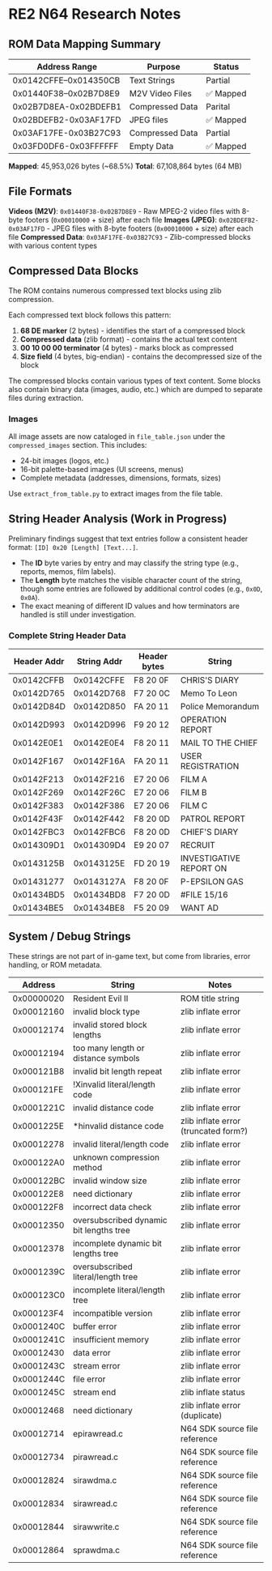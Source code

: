 # RE2 N64 Research Notes

## ROM Data Mapping Summary

| Address Range         | Purpose                      | Status   |
| --------------------- | ---------------------------- | -------- |
| 0x0142CFFE–0x014350CB | Text Strings                 | Partial |
| 0x01440F38–0x02B7D8E9 | M2V Video Files              | ✅ Mapped |
| 0x02B7D8EA-0x02BDEFB1 | Compressed Data              | Parital |
| 0x02BDEFB2-0x03AF17FD | JPEG files                   | ✅ Mapped |
| 0x03AF17FE-0x03B27C93 | Compressed Data              | Partial |
| 0x03FD0DF6-0x03FFFFFF | Empty Data                   | ✅ Mapped |

**Mapped**: 45,953,026 bytes (~68.5%)
**Total**: 67,108,864 bytes (64 MB)

## File Formats

**Videos (M2V)**: `0x01440F38-0x02B7D8E9` - Raw MPEG-2 video files with 8-byte footers (`0x00010000` + size) after each file
**Images (JPEG)**: `0x02BDEFB2-0x03AF17FD` - JPEG files with 8-byte footers (`0x00010000` + size) after each file
**Compressed Data**: `0x03AF17FE-0x03B27C93` - Zlib-compressed blocks with various content types

## Compressed Data Blocks

The ROM contains numerous compressed text blocks using zlib compression. 

Each compressed text block follows this pattern:

1. **68 DE marker** (2 bytes) - identifies the start of a compressed block
2. **Compressed data** (zlib format) - contains the actual text content
3. **00 10 00 00 terminator** (4 bytes) - marks block as compressed
4. **Size field** (4 bytes, big-endian) - contains the decompressed size of the block

The compressed blocks contain various types of text content. Some blocks also contain binary data (images, audio, etc.) which are dumped to separate files during extraction.

### Images

All image assets are now cataloged in `file_table.json` under the `compressed_images` section. This includes:
- 24-bit images (logos, etc.)
- 16-bit palette-based images (UI screens, menus)
- Complete metadata (addresses, dimensions, formats, sizes)

Use `extract_from_table.py` to extract images from the file table.

## String Header Analysis (Work in Progress)

Preliminary findings suggest that text entries follow a consistent header format:
`[ID] 0x20 [Length] [Text...]`.

- The **ID** byte varies by entry and may classify the string type (e.g., reports, memos, film labels).
- The **Length** byte matches the visible character count of the string, though some entries are followed by additional control codes (e.g., `0x0D`, `0x0A`).
- The exact meaning of different ID values and how terminators are handled is still under investigation.

### Complete String Header Data

| Header Addr | String Addr | Header bytes | String                  |
| ----------- | ----------- | ------------ | ----------------------- |
| 0x0142CFFB  | 0x0142CFFE  | F8 20 0F     | CHRIS'S DIARY           |
| 0x0142D765  | 0x0142D768  | F7 20 0C     | Memo To Leon            |
| 0x0142D84D  | 0x0142D850  | FA 20 11     | Police Memorandum       |
| 0x0142D993  | 0x0142D996  | F9 20 12     | OPERATION REPORT        |
| 0x0142E0E1  | 0x0142E0E4  | F8 20 11     | MAIL TO THE CHIEF       |
| 0x0142F167  | 0x0142F16A  | FA 20 11     | USER REGISTRATION       |
| 0x0142F213  | 0x0142F216  | E7 20 06     | FILM A                  |
| 0x0142F269  | 0x0142F26C  | E7 20 06     | FILM B                  |
| 0x0142F383  | 0x0142F386  | E7 20 06     | FILM C                  |
| 0x0142F43F  | 0x0142F442  | F8 20 0D     | PATROL REPORT           |
| 0x0142FBC3  | 0x0142FBC6  | F8 20 0D     | CHIEF'S DIARY           |
| 0x014309D1  | 0x014309D4  | E9 20 07     | RECRUIT                 |
| 0x0143125B  | 0x0143125E  | FD 20 19     | INVESTIGATIVE REPORT ON |
| 0x01431277  | 0x0143127A  | F8 20 0F     | P-EPSILON GAS           |
| 0x01434BD5  | 0x01434BD8  | F7 20 0D     | #FILE 15/16             |
| 0x01434BE5  | 0x01434BE8  | F5 20 09     | WANT AD                 |


## System / Debug Strings

These strings are not part of in-game text, but come from libraries, error handling, or ROM metadata.

| Address    | String                                   | Notes                                |
| ---------- | ---------------------------------------- | ------------------------------------ |
| 0x00000020 | Resident Evil II                         | ROM title string                     |
| 0x00012160 | invalid block type                       | zlib inflate error                   |
| 0x00012174 | invalid stored block lengths             | zlib inflate error                   |
| 0x00012194 | too many length or distance symbols      | zlib inflate error                   |
| 0x000121B8 | invalid bit length repeat                | zlib inflate error                   |
| 0x000121FE | !Xinvalid literal/length code            | zlib inflate error                   |
| 0x0001221C | invalid distance code                    | zlib inflate error                   |
| 0x0001225E | *hinvalid distance code                  | zlib inflate error (truncated form?) |
| 0x00012278 | invalid literal/length code              | zlib inflate error                   |
| 0x000122A0 | unknown compression method               | zlib inflate error                   |
| 0x000122BC | invalid window size                      | zlib inflate error                   |
| 0x000122E8 | need dictionary                          | zlib inflate error                   |
| 0x000122F8 | incorrect data check                     | zlib inflate error                   |
| 0x00012350 | oversubscribed dynamic bit lengths tree  | zlib inflate error                   |
| 0x00012378 | incomplete dynamic bit lengths tree      | zlib inflate error                   |
| 0x0001239C | oversubscribed literal/length tree       | zlib inflate error                   |
| 0x000123C0 | incomplete literal/length tree           | zlib inflate error                   |
| 0x000123F4 | incompatible version                     | zlib inflate error                   |
| 0x0001240C | buffer error                             | zlib inflate error                   |
| 0x0001241C | insufficient memory                      | zlib inflate error                   |
| 0x00012430 | data error                               | zlib inflate error                   |
| 0x0001243C | stream error                             | zlib inflate error                   |
| 0x0001244C | file error                               | zlib inflate error                   |
| 0x0001245C | stream end                               | zlib inflate status                  |
| 0x00012468 | need dictionary                          | zlib inflate error (duplicate)       |
| 0x00012714 | epirawread.c                             | N64 SDK source file reference        |
| 0x00012734 | pirawread.c                              | N64 SDK source file reference        |
| 0x00012824 | sirawdma.c                               | N64 SDK source file reference        |
| 0x00012834 | sirawread.c                              | N64 SDK source file reference        |
| 0x00012844 | sirawwrite.c                             | N64 SDK source file reference        |
| 0x00012864 | sprawdma.c                               | N64 SDK source file reference        |
